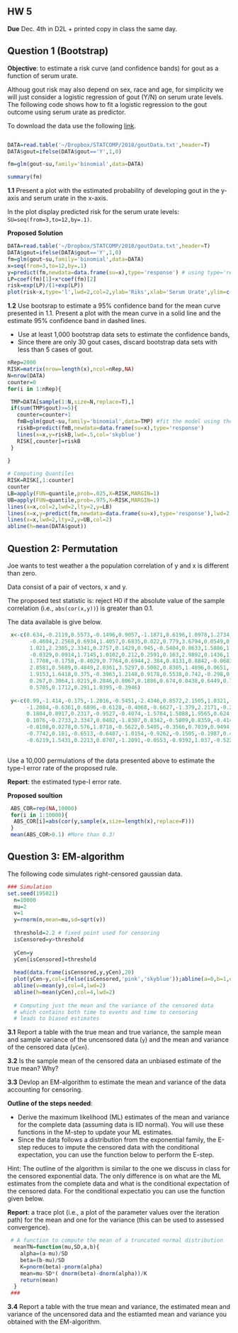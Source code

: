 
## HW 5 
**Due** Dec. 4th in D2L + printed copy in class the same day.

## Question 1 (Bootstrap)

**Objective**: to estimate a risk curve (and confidence bands) for gout as a function of serum urate.

Althoug gout risk may also depend on sex, race and age, for simplicity we will just consider a logistic regression of gout (Y/N)
on serum urate levels. The following code shows how to fit a logistic regression to the gout outcome using serum urate as predictor. 

To download the data use the following [link](https://github.com/gdlc/STAT_COMP/blob/master/goutData.txt). 

```r

DATA=read.table('~/Dropbox/STATCOMP/2018/goutData.txt',header=T)
DATA$gout=ifelse(DATA$gout=='Y',1,0)

fm=glm(gout~su,family='binomial',data=DATA)

summary(fm)
```



**1.1** Present a plot with the estimated probability of developing gout in the y-axis and serum urate in the x-axis. 

In the plot display predicted risk for the serum urate levels: `SU=seq(from=3,to=12,by=.1)`.  



**Proposed Solution**

```r
DATA=read.table('~/Dropbox/STATCOMP/2018/goutData.txt',header=T)
DATA$gout=ifelse(DATA$gout=='Y',1,0)
fm=glm(gout~su,family='binomial',data=DATA)
x=seq(from=3,to=12,by=.1)
y=predict(fm,newdata=data.frame(su=x),type='response') # using type='response' gives predictions of risk, to verify this
LP=coef(fm)[1]+x*coef(fm)[2]
risk=exp(LP)/(1+exp(LP))
plot(risk~x,type='l',lwd=2,col=2,ylab='Riks',xlab='Serum Urate',ylim=c(0,.7))
```


**1.2** Use bootsrap to estimate a 95% confidence band for the mean curve presented in 1.1. Present a plot with the mean curve in a solid line and the estimate 95% confidence band in dashed lines.
- Use at least 1,000 bootstrap data sets to estimate the confidence bands,
- Since there are only 30 gout cases, discard bootstrap data sets with less than 5 cases of gout.

```r
nRep=2000
RISK=matrix(nrow=length(x),ncol=nRep,NA)
N=nrow(DATA)
counter=0
for(i in 1:nRep){

 TMP=DATA[sample(1:N,size=N,replace=T),]
 if(sum(TMP$gout)>=5){
   counter=counter+1
   fmB=glm(gout~su,family='binomial',data=TMP) #fit the model using the bootstrap data
   riskB=predict(fmB,newdata=data.frame(su=x),type='response')
   lines(x=x,y=riskB,lwd=.5,col='skyblue')
   RISK[,counter]=riskB
 }
 
}

# Computing Quantiles
RISK=RISK[,1:counter]
counter
LB=apply(FUN=quantile,prob=.025,X=RISK,MARGIN=1)
UB=apply(FUN=quantile,prob=.975,X=RISK,MARGIN=1)
lines(x=x,col=2,lwd=2,lty=2,y=LB)
lines(x=x,y=predict(fm,newdata=data.frame(su=x),type='response'),lwd=2,col=4)
lines(x=x,lwd=2,lty=2,y=UB,col=2)
abline(h=mean(DATA$gout))

```


## Question 2: Permutation

Joe wants to test weather a the population correlation of y and x is different than zero.

Data consist of a pair of vectors, x and y. 

The proposed test statistic is: reject H0 if the absolute value of the sample correlation (i.e., `abs(cor(x,y))`) is greater than 0.1.

The data available is give below.

```r
 x<-c(0.634,-0.2119,0.5573,-0.1496,0.9057,-1.1871,0.6196,1.0978,1.2734,3.6887,0.7271,1.0695,0.0092,2.7288,2.2511,
       -0.4604,2.2568,0.6934,1.4057,0.6835,0.022,0.779,3.6794,0.0549,0.4713,-0.1583,1.7813,
       1.021,2.2305,2.3341,0.2757,0.1429,0.945,-0.5404,0.8633,1.5886,1.1324,-0.0488,1.0846,
       -0.0329,0.0914,1.7145,1.0102,0.212,0.2591,0.163,2.9892,0.1436,1.4092,2.5441,1.9485,
       1.7708,-0.1758,-0.4029,0.7764,0.6944,2.384,0.8131,0.8842,-0.0683,0.2312,1.0394,
       2.8581,0.5689,0.4849,2.0361,3.5297,0.5002,0.8305,1.4896,0.0651,-0.4312,0.5889,0.5881,-0.08,
       1.9153,1.6418,0.375,-0.3963,1.2148,0.9178,0.5538,0.742,-0.298,0.8876,
       0.267,0.3064,1.0215,0.2846,0.8067,0.1886,0.674,0.0438,0.6449,0.7669,
       0.5705,0.1712,0.291,1.0395,-0.3946)
  
 y<-c(0.99,-1.414,-0.175,-1.2016,-0.5451,-2.4346,0.8572,2.1505,1.0321,-0.5873,1.0554,-1.472,-0.4566,-0.3953,-0.5922,
      -1.2084,-0.6361,0.6896,-0.6128,-0.4068,-0.6627,-1.379,2.2171,-0.2956,0.7176,-0.5751,-0.2126,1.0235,
      0.1804,0.8917,0.2317,-0.9527,-0.4074,-1.5784,1.5088,1.9565,0.624,-1.1149,0.3273,-0.6217,-1.2779,-0.3181,0.373,0.1012,
      0.1076,-0.2733,2.3347,0.0482,-1.8307,0.8342,-0.5809,0.8359,-0.4145,-1.3119,-0.3743,0.5917,0.6753,1.5999,0.4179,
      -0.8108,0.0278,0.576,1.8718,-0.5622,0.5405,-0.3566,0.7039,0.9494,-0.9232,0.8041,-0.3757,-1.1262,-0.0313,0.8664,
      -0.7742,0.181,-0.6513,-0.6487,-1.0154,-0.9262,-0.1505,-0.1987,0.4892,-2.3308,0.5141,-0.2912,-0.0993,1.7827,
      -0.6219,1.5431,0.2213,0.8707,-1.2091,-0.0553,-0.9392,1.037,-0.5226,0.014,-0.5306,-1.6497)
      
```

Use a 10,000 permulations of the data presented above to estimate the type-I error rate of the proposed rule.

**Report**: the estimated type-I error rate.


**Proposed soultion**

```r
 ABS_COR=rep(NA,10000)
 for(i in 1:10000){
  ABS_COR[i]=abs(cor(y,sample(x,size=length(x),replace=F)))
 }
 mean(ABS_COR>0.1) #More than 0.3!
```

## Question 3: EM-algorithm

The following code simulates right-censored gaussian data.

```r
### Simulation
set.seed(195021)
  n=10000
  mu=2
  v=1
  y=rnorm(n,mean=mu,sd=sqrt(v))
  
  threshold=2.2 # fixed point used for censoring
  isCensored=y>threshold
  
  yCen=y
  yCen[isCensored]=threshold
 
  head(data.frame(isCensored,y,yCen),20)
  plot(yCen~y,col=ifelse(isCensored,'pink','skyblue'));abline(a=0,b=1,col=2,lwd=2)
  abline(v=mean(y),col=4,lwd=2)
  abline(h=mean(yCen),col=4,lwd=2)
 
  # Computing just the mean and the variance of the censored data
  # which contains both time to events and time to censoring
  # leads to biased estimates
```

**3.1** Report a table with the true mean and true variance, 
the sample mean and sample variance of the uncensored data (`y`) and the mean and variance of the censored data (`yCen`).

**3.2** Is the sample mean of the censored data an unbiased estimate of the true mean? Why?

**3.3** Devlop an EM-algorithm to estimate the mean and variance of the data accounting for censoring. 

**Outline of the steps needed**:
 - Derive the maximum likelihood (ML) estimates of the mean and variance for the complete data (assuming data is IID normal). You will use these functions in the M-step to update your ML estimates.
 - Since the data follows a distribution from the exponential family, the E-step reduces to impute the censored data with the conditional expectation, you can use the function below to perform the E-step.
 
Hint: The outline of the algorithm is similar to the one we discuss in class for the censored exponential data. The only difference is on what are the ML estimates from the complete data and what is the conditional expectation of the censored data. For the conditional expectatio you can use the function given below.

**Report**: a trace plot (i.e., a plot of the parameter values over the iteration path) for the mean and one for the variance (this can be used to assessed convergence).

```r
 # A function to compute the mean of a truncated normal distribution
  meanTN=function(mu,SD,a,b){
  	alpha=(a-mu)/SD
  	beta=(b-mu)/SD
  	K=pnorm(beta)-pnorm(alpha)
  	mean=mu-SD*( dnorm(beta)-dnorm(alpha))/K
  	return(mean)
  }	
 ###
 ```
 
 **3.4**
 Report a table with the true mean and variance, the estimated mean and variance of the uncensored data and the estiamted mean and variance you obtained with the EM-algorithm.
 
 
